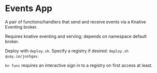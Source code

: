 # Events App

A pair of functions/handlers that send and receive events via a Knative Eventing broker.

Requires knative eventing and serving; depends on namespace default broker.

Deploy with `deploy.sh`. Specify a registry if desired: `deploy.sh quay.io/joshgav`.

`kn func` requires an interactive sign in to a registry on first access at least.
